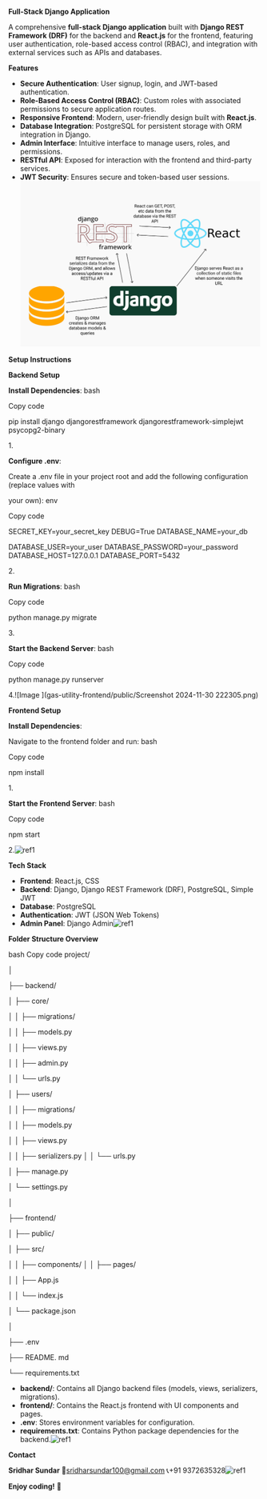 ﻿**Full-Stack Django Application**

A comprehensive **full-stack Django application** built with **Django REST Framework (DRF)** for the backend and **React.js** for the frontend, featuring user authentication, role-based access control (RBAC), and integration with external services such as APIs and databases.

**Features**

- **Secure Authentication**: User signup, login, and JWT-based authentication.
- **Role-Based Access Control (RBAC)**: Custom roles with associated permissions to secure application routes.
- **Responsive Frontend**: Modern, user-friendly design built with **React.js**.
- **Database Integration**: PostgreSQL for persistent storage with ORM integration in Django.
- **Admin Interface**: Intuitive interface to manage users, roles, and permissions.
- **RESTful API**: Exposed for interaction with the frontend and third-party services.
- **JWT Security**: Ensures secure and token-based user sessions. ![Image](gas-utility-frontend/public/1_lAMsvtB6afHwTQYCNM1xvw.png)


**Setup Instructions**

**Backend Setup**

**Install Dependencies**: bash

Copy code

pip install django djangorestframework djangorestframework-simplejwt psycopg2-binary

1\.

**Configure .env**:

Create a .env file in your project root and add the following configuration (replace values with

your own): env

Copy code

SECRET\_KEY=your\_secret\_key DEBUG=True DATABASE\_NAME=your\_db

DATABASE\_USER=your\_user DATABASE\_PASSWORD=your\_password DATABASE\_HOST=127.0.0.1 DATABASE\_PORT=5432

2\.

**Run Migrations**: bash

Copy code

python manage.py migrate

3\.

**Start the Backend Server**: bash

Copy code

python manage.py runserver

4\.![Image ](gas-utility-frontend/public/Screenshot 2024-11-30 222305.png)


**Frontend Setup**

**Install Dependencies**:

Navigate to the frontend folder and run: bash

Copy code

npm install

1\.

**Start the Frontend Server**: bash

Copy code

npm start

2\.![ref1]

**Tech Stack**

- **Frontend**: React.js, CSS
- **Backend**: Django, Django REST Framework (DRF), PostgreSQL, Simple JWT
- **Database**: PostgreSQL
- **Authentication**: JWT (JSON Web Tokens)
- **Admin Panel**: Django Admin![ref1]

**Folder Structure Overview**

bash Copy code project/

│

├── backend/

│ ├── core/

│ │ ├── migrations/

│ │ ├── models.py

│ │ ├── views.py

│ │ ├── admin.py

│ │ └── urls.py

│ ├── users/

│ │ ├── migrations/

│ │ ├── models.py

│ │ ├── views.py

│ │ ├── serializers.py │ │ └── urls.py

│ ├── manage.py

│ └── settings.py

│

├── frontend/

│ ├── public/

│ ├── src/

│ │ ├── components/ │ │ ├── pages/

│ │ ├── App.js

│ │ └── index.js

│ └── package.json

│

├── .env

├── README. md

└── requirements.txt

- **backend/**: Contains all Django backend files (models, views, serializers, migrations).
- **frontend/**: Contains the React.js frontend with UI components and pages.
- **.env**: Stores environment variables for configuration.
- **requirements.txt**: Contains Python package dependencies for the backend.![ref1]

**Contact**

**Sridhar Sundar** 📧sridharsundar100@gmail.com 📞+91 9372635328![ref1]

**Enjoy coding!** 🚀

[ref1]: Aspose.Words.71d94140-7889-4188-be61-3ebf609f228f.001.png
